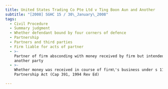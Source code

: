 ```yaml
---
title: United States Trading Co Pte Ltd v Ting Boon Aun and Another
subtitle: "[2008] SGHC 15 / 30\_January\_2008"
tags:
  - Civil Procedure
  - Summary judgment
  - Whether defendant bound by four corners of defence
  - Partnership
  - Partners and third parties
  - Firm liable for acts of partner
  - >-
    Partner of firm absconding with money received by firm but intended for
    another party
  - >-
    Whether money was received in course of firm\'s business under s 11(b)
    Partnership Act (Cap 391, 1994 Rev Ed)

---
```


